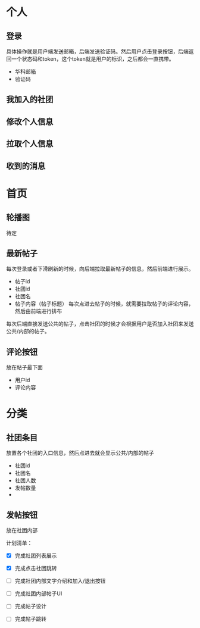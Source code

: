 # 个人
## 登录
具体操作就是用户端发送邮箱，后端发送验证码。然后用户点击登录按钮，后端返回一个状态码和token，这个token就是用户的标识，之后都会一直携带。
- 华科邮箱
- 验证码

## 我加入的社团

## 修改个人信息

## 拉取个人信息

## 收到的消息

# 首页
## 轮播图
待定
## 最新帖子
每次登录或者下滑刷新的时候，向后端拉取最新帖子的信息，然后前端进行展示。
- 帖子id
- 社团id
- 社团名
- 帖子内容（帖子标题）
每次点进去帖子的时候，就需要拉取帖子的评论内容，然后由前端进行排布

每次后端直接发送公共的帖子，点击社团的时候才会根据用户是否加入社团来发送公共/内部的帖子。

## 评论按钮
放在帖子最下面
- 用户id
- 评论内容

# 分类
## 社团条目
放置各个社团的入口信息，然后点进去就会显示公共/内部的帖子
- 社团id
- 社团名
- 社团人数
- 发帖数量
- 
## 发帖按钮
放在社团内部



计划清单：
- [x] 完成社团列表展示
- [x] 完成点击社团跳转
- [ ] 完成社团内部文字介绍和加入/退出按钮
- [ ] 完成社团内部帖子UI
- [ ] 完成帖子设计
- [ ] 完成帖子跳转






